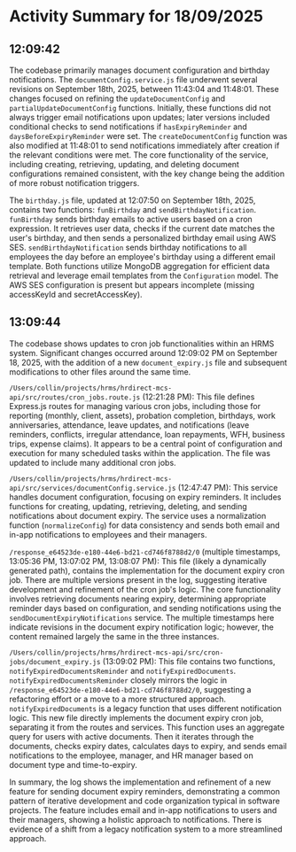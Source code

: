 # Activity Summary for 18/09/2025

## 12:09:42
The codebase primarily manages document configuration and birthday notifications.  The `documentConfig.service.js` file underwent several revisions on September 18th, 2025, between 11:43:04 and 11:48:01.  These changes focused on refining the `updateDocumentConfig` and `partialUpdateDocumentConfig` functions.  Initially, these functions did not always trigger email notifications upon updates; later versions included conditional checks to send notifications if `hasExpiryReminder` and `daysBeforeExpiryReminder` were set.  The `createDocumentConfig` function was also modified at 11:48:01 to send notifications immediately after creation if the relevant conditions were met.  The core functionality of the service, including creating, retrieving, updating, and deleting document configurations remained consistent, with the key change being the addition of more robust notification triggers.

The `birthday.js` file, updated at 12:07:50 on September 18th, 2025, contains two functions: `funBirthday` and `sendBirthdayNotification`.  `funBirthday` sends birthday emails to active users based on a cron expression. It retrieves user data, checks if the current date matches the user's birthday, and then sends a personalized birthday email using AWS SES. `sendBirthdayNotification` sends birthday notifications to all employees the day before an employee's birthday using a different email template. Both functions utilize MongoDB aggregation for efficient data retrieval and leverage email templates from the `Configuration` model.  The AWS SES configuration is present but appears incomplete (missing accessKeyId and secretAccessKey).


## 13:09:44
The codebase shows updates to cron job functionalities within an HRMS system.  Significant changes occurred around 12:09:02 PM on September 18, 2025, with the addition of a new `document_expiry.js` file and subsequent modifications to other files around the same time.

`/Users/collin/projects/hrms/hrdirect-mcs-api/src/routes/cron_jobs.route.js` (12:21:28 PM): This file defines Express.js routes for managing various cron jobs, including those for reporting (monthly, client, assets), probation completion, birthdays, work anniversaries, attendance, leave updates, and notifications (leave reminders, conflicts, irregular attendance, loan repayments, WFH, business trips, expense claims).  It appears to be a central point of configuration and execution for many scheduled tasks within the application.  The file was updated to include many additional cron jobs.

`/Users/collin/projects/hrms/hrdirect-mcs-api/src/services/documentConfig.service.js` (12:47:47 PM): This service handles document configuration, focusing on expiry reminders.  It includes functions for creating, updating, retrieving, deleting, and sending notifications about document expiry.  The service uses a normalization function (`normalizeConfig`) for data consistency and sends both email and in-app notifications to employees and their managers.

`/response_e64523de-e180-44e6-bd21-cd746f8788d2/0` (multiple timestamps, 13:05:36 PM, 13:07:02 PM, 13:08:07 PM): This file (likely a dynamically generated path), contains the implementation for the document expiry cron job.  There are multiple versions present in the log, suggesting iterative development and refinement of the cron job's logic. The core functionality involves retrieving documents nearing expiry, determining appropriate reminder days based on configuration, and sending notifications using the `sendDocumentExpiryNotifications` service.  The multiple timestamps here indicate revisions in the document expiry notification logic; however, the content remained largely the same in the three instances.

`/Users/collin/projects/hrms/hrdirect-mcs-api/src/cron-jobs/document_expiry.js` (13:09:02 PM): This file contains two functions, `notifyExpiredDocumentsReminder` and `notifyExpiredDocuments`.  `notifyExpiredDocumentsReminder` closely mirrors the logic in `/response_e64523de-e180-44e6-bd21-cd746f8788d2/0`, suggesting a refactoring effort or a move to a more structured approach.  `notifyExpiredDocuments` is a legacy function that uses different notification logic.   This new file directly implements the document expiry cron job, separating it from the routes and services.  This function uses an aggregate query for users with active documents. Then it iterates through the documents, checks expiry dates, calculates days to expiry, and sends email notifications to the employee, manager, and HR manager based on document type and time-to-expiry.

In summary, the log shows the implementation and refinement of a new feature for sending document expiry reminders, demonstrating a common pattern of iterative development and code organization typical in software projects.  The feature includes email and in-app notifications to users and their managers, showing a holistic approach to notifications.  There is evidence of a shift from a legacy notification system to a more streamlined approach.
